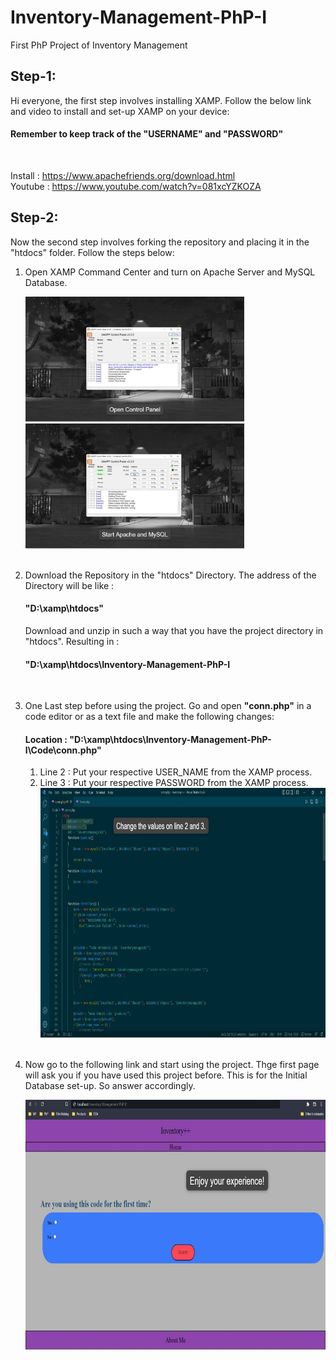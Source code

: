 # Inventory-Management-PhP-I
First PhP Project of Inventory Management

## Step-1:
<p> Hi everyone, the first step involves installing XAMP. Follow the below link and video to install and set-up XAMP on your device: </p>

<h4> Remember to keep track of the <b>"USERNAME"</b> and <b>"PASSWORD"</b> </h4><br>

Install : https://www.apachefriends.org/download.html<br>
Youtube : https://www.youtube.com/watch?v=081xcYZKOZA

## Step-2:
<p> Now the second step involves forking the repository and placing it in the "htdocs" folder. Follow the steps below: </p>
<ol>
    <li> 
        <p> Open XAMP Command Center and turn on Apache Server and MySQL Database. </p>
        <img src = "https://github.com/Bilal2001/Inventory-Management-PhP-I/blob/master/Docs/imgsGIt/openXAMP.jpeg" style = "height:200px; width:350px;">
        <img src = "https://github.com/Bilal2001/Inventory-Management-PhP-I/blob/master/Docs/imgsGIt/startStuff.jpeg" style = "height:200px; width:350px;">
    </li><br>
    <li>
        <p> Download the Repository in the "htdocs" Directory. The address of the Directory will be like :<br>
        <h4>"D:\xamp\htdocs"</h4>
        Download and unzip in such a way that you have the project directory in "htdocs". Resulting in : <br>
        <h4>"D:\xamp\htdocs\Inventory-Management-PhP-I</h4></p>
    </li><br>
    <li>
        <p> One Last step before using the project. Go and open <b>"conn.php"</b> in a code editor or as a text file and make the following changes:<p>
        <h4>Location : "D:\xamp\htdocs\Inventory-Management-PhP-I\Code\conn.php"</h4> 
        <ol> 
            <li> Line 2 : Put your respective USER_NAME from the XAMP process. </li>
            <li> Line 3 : Put your respective PASSWORD from the XAMP process. </li>
            <img src = "https://github.com/Bilal2001/Inventory-Management-PhP-I/blob/master/Docs/imgsGIt/changeCon.jpeg" style = "height:400px; width:700px;">
        </ol>
    </li><br>
    <li>
        <p> Now go to the following link and start using the project. Thge first page will ask you if you have used this project before. This is for the Initial Database set-up. So answer accordingly. </p>
        <img src = "https://github.com/Bilal2001/Inventory-Management-PhP-I/blob/master/Docs/imgsGIt/enjoy.jpeg" style = "height:400px; width:700px;">
    </li>
</ol>


 








